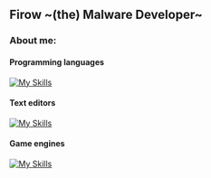 ## Firow ~(the) Malware Developer~

### About me:
#### Programming languages
[![My Skills](https://skillicons.dev/icons?i=c,v,lua,py,js,go,rust)](https://github.com/FirowMD)

#### Text editors
[![My Skills](https://skillicons.dev/icons?i=vscode,neovim)](https://github.com/FirowMD)

#### Game engines
[![My Skills](https://skillicons.dev/icons?i=godot,gamemakerstudio)](https://github.com/FirowMD)
